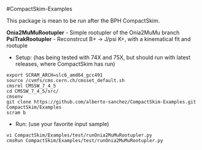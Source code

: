 #CompactSkim-Examples

This package is mean to be run after the BPH CompactSkim.

**Onia2MuMuRootupler** - Simple rootupler of the Onia2MuMu branch 
**PsiTrakRootupler**   - Reconstrcut B+ -> J/psi K+, with a kinematical fit and rootuple

* Setup: (has being tested with 74X and 75X, but should run with latest releases, where CompactSkim has run)

```
export SCRAM_ARCH=slc6_amd64_gcc491
source /cvmfs/cms.cern.ch/cmsset_default.sh
cmsrel CMSSW_7_4_5
cd CMSSW_7_4_5/src/
cmsenv
git clone https://github.com/alberto-sanchez/CompactSkim-Examples.git CompactSkim/Examples
scram b
```

* Run: (use your favorite input sample)

```
vi CompactSkim/Examples/test/runOnia2MuMuRootupler.py
cmsRun CompactSkim/Examples/test/runOnia2MuMuRootupler.py
```
